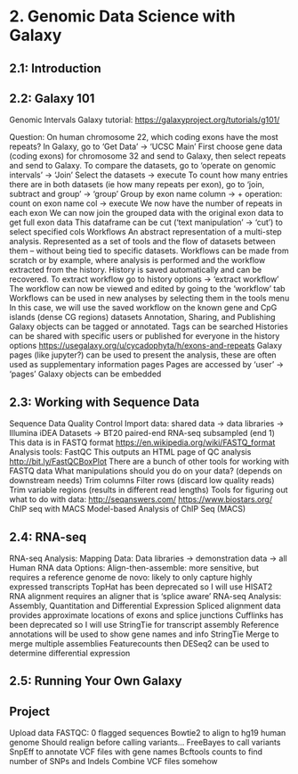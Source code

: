 # 2. Genomic Data Science with Galaxy

## 2.1: Introduction

## 2.2: Galaxy 101
Genomic Intervals
Galaxy tutorial: https://galaxyproject.org/tutorials/g101/

Question: On human chromosome 22, which coding exons have the most repeats?
In Galaxy, go to ‘Get Data’ → ‘UCSC Main’
First choose gene data (coding exons) for chromosome 32 and send to Galaxy, then select repeats and send to Galaxy.
To compare the datasets, go to ‘operate on genomic intervals’ → ‘Join’
Select the datasets → execute
To count how many entries there are in both datasets (ie how many repeats per exon), go to ‘join, subtract and group’ → ‘group’
Group by exon name column → + operation: count on exon name col → execute
We now have the number of repeats in each exon
We can now join the grouped data with the original exon data to get full exon data 
This dataframe can be cut (‘text manipulation’ → ‘cut’) to select specified cols
Workflows
An abstract representation of a multi-step analysis.
Represented as a set of tools and the flow of datasets between them – without being tied to specific datasets.
Workflows can be made from scratch or by example, where analysis is performed and the workflow extracted from the history.
History is saved automatically and can be recovered.
To extract workflow go to history options → ‘extract workflow’ 
The workflow can now be viewed and edited by going to the ‘workflow’ tab
Workflows can be used in new analyses by selecting them in the tools menu
In this case, we will use the saved workflow on the known gene and CpG islands (dense CG regions) datasets
Annotation, Sharing, and Publishing
Galaxy objects can be tagged or annotated.
Tags can be searched
Histories can be shared with specific users or published for everyone in the history options
https://usegalaxy.org/u/cycadophyta/h/exons-and-repeats 
Galaxy pages (like jupyter?) can be used to present the analysis, these are often used as supplementary information pages
Pages are accessed by ‘user’ → ‘pages’
Galaxy objects can be embedded

## 2.3: Working with Sequence Data
Sequence Data Quality Control
Import data: shared data → data libraries → Illumina iDEA Datasets → BT20 paired-end RNA-seq subsampled (end 1)
This data is in FASTQ format https://en.wikipedia.org/wiki/FASTQ_format
Analysis tools: FastQC
This outputs an HTML page of QC analysis
http://bit.ly/FastQCBoxPlot
There are a bunch of other tools for working with FASTQ data
What manipulations should you do on your data? (depends on downstream needs)
Trim columns
Filter rows (discard low quality reads)
Trim variable regions (results in different read lengths)
Tools for figuring out what to do with data:
http://seqanswers.com/
https://www.biostars.org/
ChIP seq with MACS
Model-based Analysis of ChIP Seq (MACS)

## 2.4: RNA-seq
RNA-seq Analysis: Mapping
Data: Data libraries → demonstration data → all Human RNA data
Options:
Align-then-assemble: more sensitive, but requires a reference genome
de novo: likely to only capture highly expressed transcripts
TopHat has been deprecated so I will use HISAT2
RNA alignment requires an aligner that is ‘splice aware’
RNA-seq Analysis: Assembly, Quantitation and Differential Expression
Spliced alignment data provides approximate locations of exons and splice junctions
Cufflinks has been deprecated so I will use StringTie for transcript assembly
Reference annotations will be used to show gene names and info
StringTie Merge to merge multiple assemblies
Featurecounts then DESeq2 can be used to determine differential expression

## 2.5: Running Your Own Galaxy

## Project
Upload data
FASTQC: 0 flagged sequences
Bowtie2 to align to hg19 human genome
Should realign before calling variants… 
FreeBayes to call variants
SnpEff to annotate VCF files with gene names
Bcftools counts to find number of SNPs and Indels
Combine VCF files somehow
